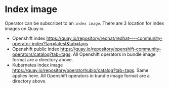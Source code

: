 # Index image

Operator can be subscribet to an `index image`. There are 3 location for index images on Quay.io.
* Openshift index https://quay.io/repository/redhat/redhat----community-operator-index?tag=latest&tab=tags
* Openshift public index https://quay.io/repository/openshift-community-operators/catalog?tab=tags. All Openshift operators in bundle image format are a directory above.
* Kubernetes index image https://quay.io/repository/operatorhubio/catalog?tab=tags. Same applies here. All Openshift operators in bundle image format are a directory above.


